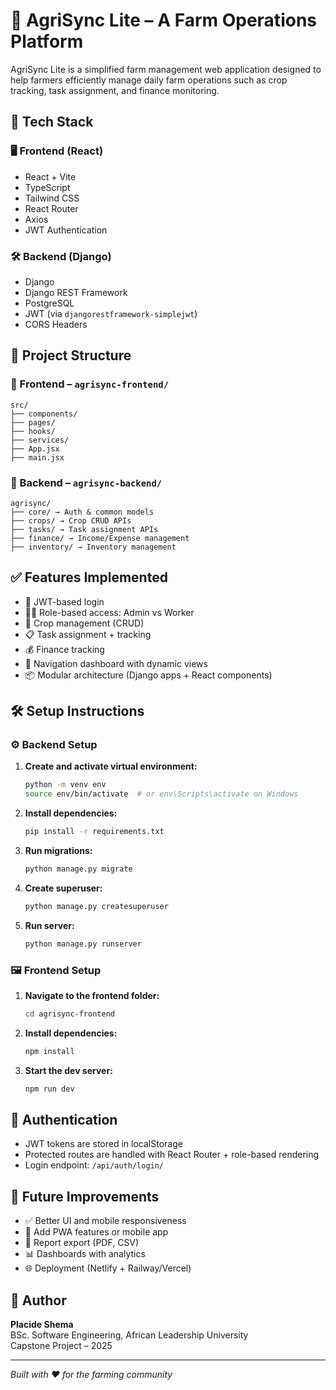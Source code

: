 # 🌾 AgriSync Lite – A Farm Operations Platform

AgriSync Lite is a simplified farm management web application designed to help farmers efficiently manage daily farm operations such as crop tracking, task assignment, and finance monitoring.

## 🚀 Tech Stack

### 🖥️ Frontend (React)
- React + Vite
- TypeScript
- Tailwind CSS
- React Router
- Axios
- JWT Authentication

### 🛠 Backend (Django)
- Django
- Django REST Framework
- PostgreSQL
- JWT (via `djangorestframework-simplejwt`)
- CORS Headers

## 📁 Project Structure

### 📂 Frontend – `agrisync-frontend/`
```
src/
├── components/
├── pages/
├── hooks/
├── services/
├── App.jsx
├── main.jsx
```

### 📂 Backend – `agrisync-backend/`
```
agrisync/
├── core/ → Auth & common models
├── crops/ → Crop CRUD APIs
├── tasks/ → Task assignment APIs
├── finance/ → Income/Expense management
├── inventory/ → Inventory management 
```

## ✅ Features Implemented

- 🔐 JWT-based login
- 🧑‍🌾 Role-based access: Admin vs Worker
- 🌱 Crop management (CRUD)
- 📋 Task assignment + tracking
- 💰 Finance tracking
- 🧭 Navigation dashboard with dynamic views
- 📦 Modular architecture (Django apps + React components)

## 🛠 Setup Instructions

### ⚙️ Backend Setup

1. **Create and activate virtual environment:**
   ```bash
   python -m venv env
   source env/bin/activate  # or env\Scripts\activate on Windows
   ```

2. **Install dependencies:**
   ```bash
   pip install -r requirements.txt
   ```

3. **Run migrations:**
   ```bash
   python manage.py migrate
   ```

4. **Create superuser:**
   ```bash
   python manage.py createsuperuser
   ```

5. **Run server:**
   ```bash
   python manage.py runserver
   ```

### 🖼 Frontend Setup

1. **Navigate to the frontend folder:**
   ```bash
   cd agrisync-frontend
   ```

2. **Install dependencies:**
   ```bash
   npm install
   ```

3. **Start the dev server:**
   ```bash
   npm run dev
   ```

## 🔐 Authentication

- JWT tokens are stored in localStorage
- Protected routes are handled with React Router + role-based rendering
- Login endpoint: `/api/auth/login/`

<!-- ## 🧪 Testing

- Django unit tests: `python manage.py test`
- React testing with Testing Library (if set up) -->

## 🧠 Future Improvements

- ✅ Better UI and mobile responsiveness
- 📱 Add PWA features or mobile app
- 🧾 Report export (PDF, CSV)
- 📊 Dashboards with analytics
- 🌐 Deployment (Netlify + Railway/Vercel)

## 👤 Author

**Placide Shema**  
BSc. Software Engineering, African Leadership University  
Capstone Project – 2025

---

*Built with ❤️ for the farming community*